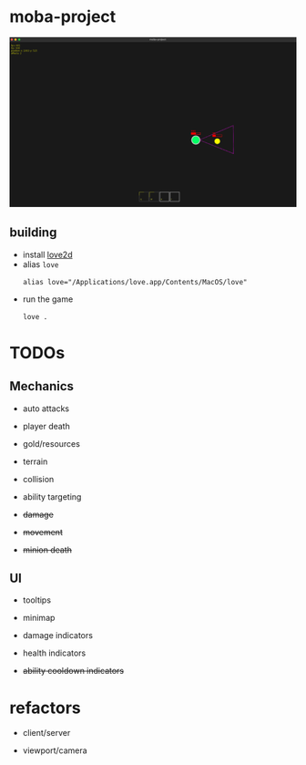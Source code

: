 # moba-project

![](./screenshots/2.png)

## building
* install [love2d](https://love2d.org/#download)
* alias `love`
  ```
  alias love="/Applications/love.app/Contents/MacOS/love"
  ```
* run the game
  ```
  love .
  ```

# TODOs

## Mechanics

* auto attacks

* player death

* gold/resources

* terrain

* collision

* ability targeting

* ~~damage~~

* ~~movement~~

* ~~minion death~~

## UI

* tooltips

* minimap

* damage indicators

* health indicators

* ~~ability cooldown indicators~~

# refactors

* client/server

* viewport/camera
